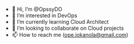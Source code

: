 - 👋 Hi, I’m @OpssyDO
- 👀 I’m interested in DevOps
- 🌱 I’m currently learning Cloud Architect
- 💞️ I’m looking to collaborate on Cloud projects
- 📫 How to reach me (ope.jokanola@gmail.com)

<!---
OpssyDO/OpssyDO is a ✨ special ✨ repository because its `README.md` (this file) appears on your GitHub profile.
You can click the Preview link to take a look at your changes.
--->
